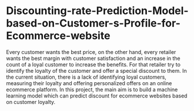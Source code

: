 # Discounting-rate-Prediction-Model-based-on-Customer-s-Profile-for-Ecommerce-website
Every customer wants the best price, on the other hand, every retailer wants the best margin with customer satisfaction and an increase in the count of a loyal customer to increase the benefits. For that retailer try to identify the loyalty of the customer and offer a special discount to them. In the current situation, there is a lack of identifying loyal customers, measuring their loyalty and offering personalized offers on an online ecommerce platform.    In this project, the main aim is to build a machine learning model which can predict discount for ecommerce websites based on customer loyalty. 
